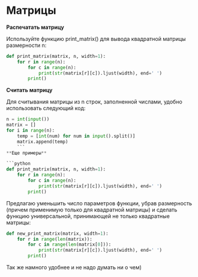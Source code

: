 # Матрицы

**Распечатать матрицу**

Используйте функцию print_matrix() для вывода квадратной матрицы размерности n:
```python
def print_matrix(matrix, n, width=1):
    for r in range(n):
        for c in range(n):
            print(str(matrix[r][c]).ljust(width), end=' ')
        print()
```

**Считать матрицу** 

Для считывания матрицы из n строк, заполненной числами, удобно использовать следующий код:
```python
n = int(input())
matrix = []
for i in range(n):
    temp = [int(num) for num in input().split()]
    matrix.append(temp)
    ```
**Еще примеры**

```python
def print_matrix(matrix, n, width=1):
    for r in range(n):
        for c in range(n):
            print(str(matrix[r][c]).ljust(width), end=' ')
        print()
```
Предлагаю уменьшить число параметров функции, убрав размерность (причем применимую только для квадратной матрицы) и сделать функцию универсальной, принимающей не только квадратные матрицы:
```python
def new_print_matrix(matrix, width=1):
    for r in range(len(matrix)):
        for c in range(len(matrix[0])):
            print(str(matrix[r][c]).ljust(width), end=' ')
        print()
```
Так же намного удобнее и не надо думать ни о чем)
